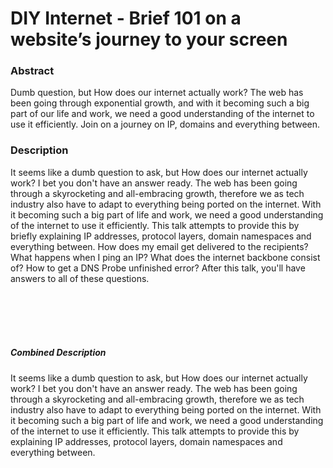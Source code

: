 
     
# DIY Internet - Brief 101 on a website’s journey to your screen


### Abstract
Dumb question, but How does our internet actually work? The web has been going through exponential growth, and with it becoming such a big part of our life and work, we need a good understanding of the internet to use it efficiently.  Join on a journey on IP, domains and everything between.

### Description
It seems like a dumb question to ask, but How does our internet actually work? I bet you don't have an answer ready. The web has been going through a skyrocketing and all-embracing growth, therefore we as tech industry also have to adapt to everything being ported on the internet. With it becoming such a big part of life and work, we need a good understanding of the internet to use it efficiently. This talk attempts to provide this by briefly explaining IP addresses, protocol layers, domain namespaces and everything between.
How does my email get delivered to the recipients? What happens when I ping an IP? What does the internet backbone consist of? How to get a DNS Probe unfinished error?
After this talk, you'll have answers to all of these questions.


<br><br><br><br>


##### Combined Description
It seems like a dumb question to ask, but How does our internet actually work? I bet you don't have an answer ready. The web has been going through a skyrocketing and all-embracing growth, therefore we as tech industry also have to adapt to everything being ported on the internet. With it becoming such a big part of life and work, we need a good understanding of the internet to use it efficiently. This talk attempts to provide this by explaining IP addresses, protocol layers, domain namespaces and everything between.